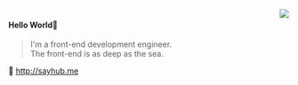 <img align="right" src="https://github-readme-stats.vercel.app/api?username=liruifengv&show_icons=true&icon_color=805AD5&text_color=108ee9&bg_color=000000&hide_title=false" />

#### Hello World👏

> I'm a front-end development engineer.  
> The front-end is as deep as the sea.


🔗 http://sayhub.me
